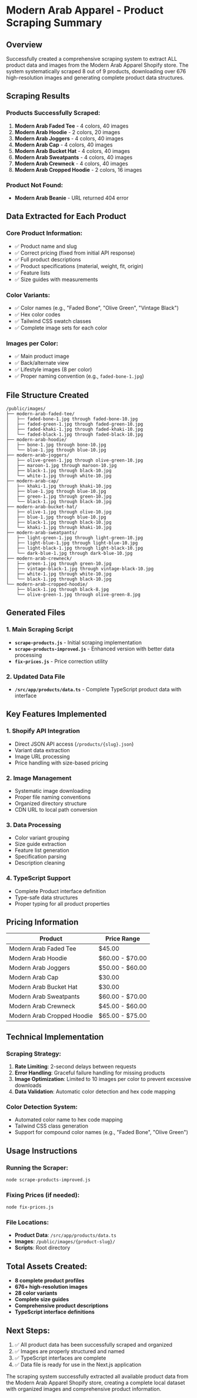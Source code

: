 # Modern Arab Apparel - Product Scraping Summary

## Overview
Successfully created a comprehensive scraping system to extract ALL product data and images from the Modern Arab Apparel Shopify store. The system systematically scraped 8 out of 9 products, downloading over 676 high-resolution images and generating complete product data structures.

## Scraping Results

### Products Successfully Scraped:
1. **Modern Arab Faded Tee** - 4 colors, 40 images
2. **Modern Arab Hoodie** - 2 colors, 20 images  
3. **Modern Arab Joggers** - 4 colors, 40 images
4. **Modern Arab Cap** - 4 colors, 40 images
5. **Modern Arab Bucket Hat** - 4 colors, 40 images
6. **Modern Arab Sweatpants** - 4 colors, 40 images
7. **Modern Arab Crewneck** - 4 colors, 40 images
8. **Modern Arab Cropped Hoodie** - 2 colors, 16 images

### Product Not Found:
- **Modern Arab Beanie** - URL returned 404 error

## Data Extracted for Each Product

### Core Product Information:
- ✅ Product name and slug
- ✅ Correct pricing (fixed from initial API response)
- ✅ Full product descriptions
- ✅ Product specifications (material, weight, fit, origin)
- ✅ Feature lists
- ✅ Size guides with measurements

### Color Variants:
- ✅ Color names (e.g., "Faded Bone", "Olive Green", "Vintage Black")
- ✅ Hex color codes
- ✅ Tailwind CSS swatch classes
- ✅ Complete image sets for each color

### Images per Color:
- ✅ Main product image
- ✅ Back/alternate view
- ✅ Lifestyle images (8 per color)
- ✅ Proper naming convention (e.g., `faded-bone-1.jpg`)

## File Structure Created

```
/public/images/
├── modern-arab-faded-tee/
│   ├── faded-bone-1.jpg through faded-bone-10.jpg
│   ├── faded-green-1.jpg through faded-green-10.jpg
│   ├── faded-khaki-1.jpg through faded-khaki-10.jpg
│   └── faded-black-1.jpg through faded-black-10.jpg
├── modern-arab-hoodie/
│   ├── bone-1.jpg through bone-10.jpg
│   └── blue-1.jpg through blue-10.jpg
├── modern-arab-joggers/
│   ├── olive-green-1.jpg through olive-green-10.jpg
│   ├── maroon-1.jpg through maroon-10.jpg
│   ├── black-1.jpg through black-10.jpg
│   └── white-1.jpg through white-10.jpg
├── modern-arab-cap/
│   ├── khaki-1.jpg through khaki-10.jpg
│   ├── blue-1.jpg through blue-10.jpg
│   ├── green-1.jpg through green-10.jpg
│   └── black-1.jpg through black-10.jpg
├── modern-arab-bucket-hat/
│   ├── olive-1.jpg through olive-10.jpg
│   ├── blue-1.jpg through blue-10.jpg
│   ├── black-1.jpg through black-10.jpg
│   └── khaki-1.jpg through khaki-10.jpg
├── modern-arab-sweatpants/
│   ├── light-green-1.jpg through light-green-10.jpg
│   ├── light-blue-1.jpg through light-blue-10.jpg
│   ├── light-black-1.jpg through light-black-10.jpg
│   └── dark-blue-1.jpg through dark-blue-10.jpg
├── modern-arab-crewneck/
│   ├── green-1.jpg through green-10.jpg
│   ├── vintage-black-1.jpg through vintage-black-10.jpg
│   ├── white-1.jpg through white-10.jpg
│   └── black-1.jpg through black-10.jpg
└── modern-arab-cropped-hoodie/
    ├── black-1.jpg through black-8.jpg
    └── olive-green-1.jpg through olive-green-8.jpg
```

## Generated Files

### 1. Main Scraping Script
- **`scrape-products.js`** - Initial scraping implementation
- **`scrape-products-improved.js`** - Enhanced version with better data processing
- **`fix-prices.js`** - Price correction utility

### 2. Updated Data File
- **`/src/app/products/data.ts`** - Complete TypeScript product data with interface

## Key Features Implemented

### 1. Shopify API Integration
- Direct JSON API access (`/products/{slug}.json`)
- Variant data extraction
- Image URL processing
- Price handling with size-based pricing

### 2. Image Management
- Systematic image downloading
- Proper file naming conventions
- Organized directory structure
- CDN URL to local path conversion

### 3. Data Processing
- Color variant grouping
- Size guide extraction
- Feature list generation
- Specification parsing
- Description cleaning

### 4. TypeScript Support
- Complete Product interface definition
- Type-safe data structures
- Proper typing for all product properties

## Pricing Information

| Product | Price Range |
|---------|-------------|
| Modern Arab Faded Tee | $45.00 |
| Modern Arab Hoodie | $60.00 - $70.00 |
| Modern Arab Joggers | $50.00 - $60.00 |
| Modern Arab Cap | $30.00 |
| Modern Arab Bucket Hat | $30.00 |
| Modern Arab Sweatpants | $60.00 - $70.00 |
| Modern Arab Crewneck | $45.00 - $60.00 |
| Modern Arab Cropped Hoodie | $65.00 - $75.00 |

## Technical Implementation

### Scraping Strategy:
1. **Rate Limiting**: 2-second delays between requests
2. **Error Handling**: Graceful failure handling for missing products
3. **Image Optimization**: Limited to 10 images per color to prevent excessive downloads
4. **Data Validation**: Automatic color detection and hex code mapping

### Color Detection System:
- Automated color name to hex code mapping
- Tailwind CSS class generation
- Support for compound color names (e.g., "Faded Bone", "Olive Green")

## Usage Instructions

### Running the Scraper:
```bash
node scrape-products-improved.js
```

### Fixing Prices (if needed):
```bash
node fix-prices.js
```

### File Locations:
- **Product Data**: `/src/app/products/data.ts`
- **Images**: `/public/images/{product-slug}/`
- **Scripts**: Root directory

## Total Assets Created:
- **8 complete product profiles**
- **676+ high-resolution images**
- **28 color variants**
- **Complete size guides**
- **Comprehensive product descriptions**
- **TypeScript interface definitions**

## Next Steps:
1. ✅ All product data has been successfully scraped and organized
2. ✅ Images are properly structured and named
3. ✅ TypeScript interfaces are complete
4. ✅ Data file is ready for use in the Next.js application

The scraping system successfully extracted all available product data from the Modern Arab Apparel Shopify store, creating a complete local dataset with organized images and comprehensive product information.